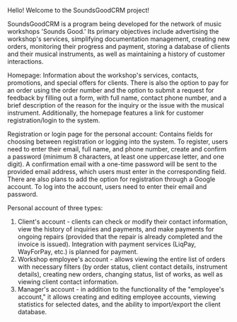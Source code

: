 Hello!
Welcome to the SoundsGoodCRM project!

SoundsGoodCRM is a program being developed for the network of music workshops 'Sounds Good.' 
Its primary objectives include advertising the workshop's services, simplifying documentation management,
creating new orders, monitoring their progress and payment, storing a database of clients and their musical instruments, 
as well as maintaining a history of customer interactions.

Homepage: Information about the workshop's services, contacts, promotions, and special offers for clients. 
There is also the option to pay for an order using the order number and the option to submit a request for feedback by filling out a form, 
with full name, contact phone number, and a brief description of the reason for the inquiry or the issue with the musical instrument. 
Additionally, the homepage features a link for customer registration/login to the system.

Registration or login page for the personal account: Contains fields for choosing between registration or logging into the system. 
To register, users need to enter their email, full name, and phone number, create and confirm a password 
(minimum 8 characters, at least one uppercase letter, and one digit). A confirmation email with a one-time password will be sent to the 
provided email address, which users must enter in the corresponding field. There are also plans to add the option for registration through a Google account. 
To log into the account, users need to enter their email and password.

Personal account of three types:
1. Client's account - clients can check or modify their contact information, view the history of inquiries and payments, 
and make payments for ongoing repairs (provided that the repair is already completed and the invoice is issued). 
Integration with payment services (LiqPay, WayForPay, etc.) is planned for payment.
2. Workshop employee's account - allows viewing the entire list of orders with necessary filters (by order status, client contact details, instrument details), 
creating new orders, changing status, list of works, as well as viewing client contact information.
3. Manager's account - in addition to the functionality of the "employee's account," it allows creating and editing employee accounts, 
viewing statistics for selected dates, and the ability to import/export the client database.